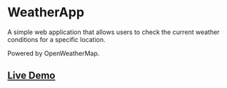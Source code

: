 # WeatherApp
A simple web application that allows users to check the current weather conditions for a specific location.

Powered by OpenWeatherMap.

## [Live Demo](https://bsrak.github.io/WeatherApp/)

